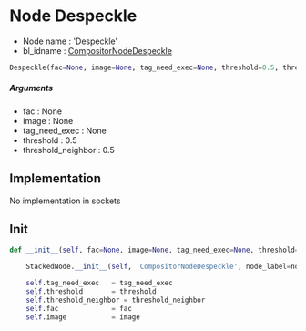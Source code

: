 # Node Despeckle

- Node name : 'Despeckle'
- bl_idname : [CompositorNodeDespeckle](https://docs.blender.org/api/current/bpy.types.{bl_idname}.html)


``` python
Despeckle(fac=None, image=None, tag_need_exec=None, threshold=0.5, threshold_neighbor=0.5, node_label=None, node_color=None)
```
##### Arguments

- fac : None
- image : None
- tag_need_exec : None
- threshold : 0.5
- threshold_neighbor : 0.5

## Implementation

No implementation in sockets

## Init

``` python
def __init__(self, fac=None, image=None, tag_need_exec=None, threshold=0.5, threshold_neighbor=0.5, node_label=None, node_color=None):

    StackedNode.__init__(self, 'CompositorNodeDespeckle', node_label=node_label, node_color=node_color)

    self.tag_need_exec   = tag_need_exec
    self.threshold       = threshold
    self.threshold_neighbor = threshold_neighbor
    self.fac             = fac
    self.image           = image
```

